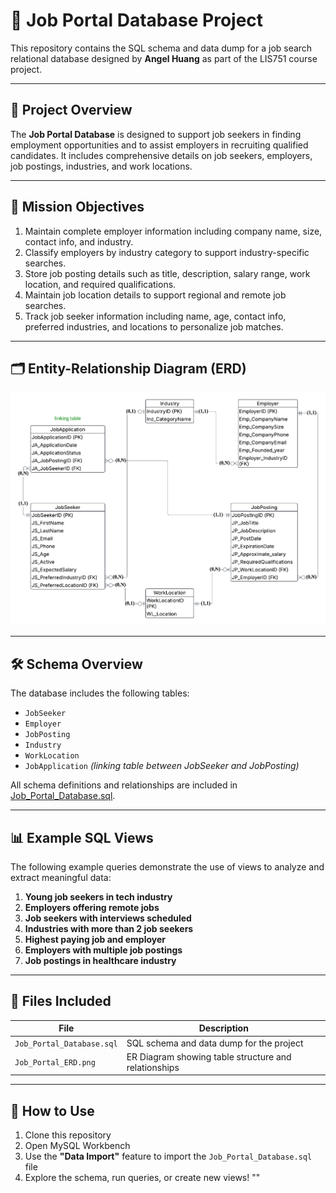 # 💼 Job Portal Database Project

This repository contains the SQL schema and data dump for a job search relational database designed by **Angel Huang** as part of the LIS751 course project.

---

## 📌 Project Overview

The **Job Portal Database** is designed to support job seekers in finding employment opportunities and to assist employers in recruiting qualified candidates. It includes comprehensive details on job seekers, employers, job postings, industries, and work locations.

---

## 🎯 Mission Objectives

1. Maintain complete employer information including company name, size, contact info, and industry.
2. Classify employers by industry category to support industry-specific searches.
3. Store job posting details such as title, description, salary range, work location, and required qualifications.
4. Maintain job location details to support regional and remote job searches.
5. Track job seeker information including name, age, contact info, preferred industries, and locations to personalize job matches.

---

## 🗂️ Entity-Relationship Diagram (ERD)

![ER Diagram](Job_Portal_ERD.png)

---

## 🛠️ Schema Overview

The database includes the following tables:

- `JobSeeker`
- `Employer`
- `JobPosting`
- `Industry`
- `WorkLocation`
- `JobApplication` *(linking table between JobSeeker and JobPosting)*

All schema definitions and relationships are included in [Job_Portal_Database.sql](Job_Portal_Database.sql).

---

## 📊 Example SQL Views

The following example queries demonstrate the use of views to analyze and extract meaningful data:

1. **Young job seekers in tech industry**
2. **Employers offering remote jobs**
3. **Job seekers with interviews scheduled**
4. **Industries with more than 2 job seekers**
5. **Highest paying job and employer**
6. **Employers with multiple job postings**
7. **Job postings in healthcare industry**

---

## 📁 Files Included

| File                          | Description                                         |
|-------------------------------|-----------------------------------------------------|
| `Job_Portal_Database.sql`     | SQL schema and data dump for the project            |
| `Job_Portal_ERD.png`          | ER Diagram showing table structure and relationships|

---

## 🧠 How to Use

1. Clone this repository
2. Open MySQL Workbench
3. Use the **"Data Import"** feature to import the `Job_Portal_Database.sql` file
4. Explore the schema, run queries, or create new views!
"" 

